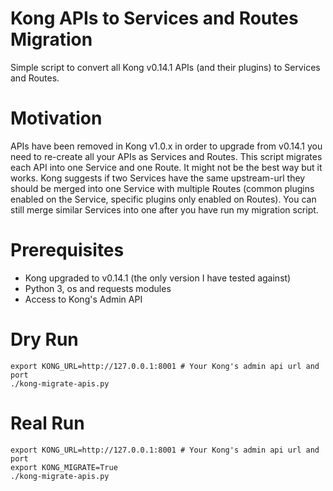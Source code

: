 # Kong APIs to Services and Routes Migration

Simple script to convert all Kong v0.14.1 APIs (and their plugins) to Services and Routes.

# Motivation

APIs have been removed in Kong v1.0.x in order to upgrade from v0.14.1 you need to re-create all your APIs as Services and Routes. This script migrates each API into one Service and one Route. It might not be the best way but it works. Kong suggests if two Services have the same upstream-url they should be merged into one Service with multiple Routes (common plugins enabled on the Service, specific plugins only enabled on Routes). You can still merge similar Services into one after you have run my migration script.

# Prerequisites
* Kong upgraded to v0.14.1 (the only version I have tested against)
* Python 3, os and requests modules
* Access to Kong's Admin API

# Dry Run
```
export KONG_URL=http://127.0.0.1:8001 # Your Kong's admin api url and port
./kong-migrate-apis.py
```

# Real Run
```
export KONG_URL=http://127.0.0.1:8001 # Your Kong's admin api url and port
export KONG_MIGRATE=True
./kong-migrate-apis.py
```
